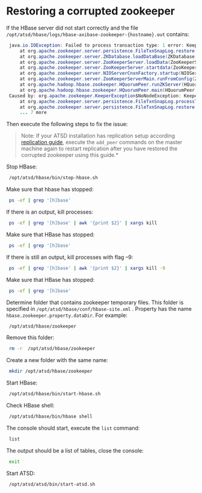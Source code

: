 # Restoring a corrupted zookeeper


If the HBase server did not start correctly and the file
`/opt/atsd/hbase/logs/hbase-axibase-zookeeper-{hostname}.out` contains:

```java
 java.io.IOException: Failed to process transaction type: 1 error: Keeper ErrorCode = NoNode for /hbase                           
     at org.apache.zookeeper.server.persistence.FileTxnSnapLog.restore(FileTxnSnapLog.java:153)                                    
     at org.apache.zookeeper.server.ZKDatabase.loadDataBase(ZKDatabase.java:223)                                                  
     at org.apache.zookeeper.server.ZooKeeperServer.loadData(ZooKeeperServer.java:250)                                             
     at org.apache.zookeeper.server.ZooKeeperServer.startdata(ZooKeeperServer.java:377)                                            
     at org.apache.zookeeper.server.NIOServerCnxnFactory.startup(NIOServerCnxnFactory.java:122)                                    
     at org.apache.zookeeper.server.ZooKeeperServerMain.runFromConfig(ZooKeeperServerMain.java:112)                                
     at org.apache.hadoop.hbase.zookeeper.HQuorumPeer.runZKServer(HQuorumPeer.java:85)                                             
     at org.apache.hadoop.hbase.zookeeper.HQuorumPeer.main(HQuorumPeer.java:70)                                                    
 Caused by: org.apache.zookeeper.KeeperException$NoNodeException: KeeperErrorCode = NoNode for /hbase                              
     at org.apache.zookeeper.server.persistence.FileTxnSnapLog.processTransaction(FileTxnSnapLog.java:211)                         
     at org.apache.zookeeper.server.persistence.FileTxnSnapLog.restore(FileTxnSnapLog.java:151)
     ... 7 more                                                           
```
Then execute the following steps to fix the issue:

> Note: If your ATSD installation has replication setup according [replication
guide](replication.md "ATSD Replication"), execute the `add_peer` commands on the master machine again
to restart replication after you have restored the corrupted zookeeper using this guide.*

Stop HBase:

```sh
 /opt/atsd/hbase/bin/stop-hbase.sh                                        
```

Make sure that hbase has stopped:

```sh
 ps -ef | grep '[h]base'
```

If there is an output, kill processes:

```sh
 ps -ef | grep '[h]base' | awk '{print $2}' | xargs kill
```

Make sure that HBase has stopped:

```sh
 ps -ef | grep '[h]base'
```

If there is still an output, kill processes with flag –9:

```sh
 ps -ef | grep '[h]base' | awk '{print $2}' | xargs kill -9
```

Make sure that HBase has stopped:

```sh
 ps -ef | grep '[h]base'
```

Determine folder that contains zookeeper temporary files. This folder is
specified in `/opt/atsd/hbase/conf/hbase-site.xml` . Property has the
name `hbase.zookeeper.property.dataDir`. For example:

```sh
 /opt/atsd/hbase/zookeeper                                                
```

Remove this folder:

```sh
 rm -r  /opt/atsd/hbase/zookeeper                                         
```

Create a new folder with the same name:

```sh
 mkdir /opt/atsd/hbase/zookeeper                                          
```

Start HBase:

```sh
 /opt/atsd/hbase/bin/start-hbase.sh                                       
```

Check HBase shell:

```sh
 /opt/atsd/hbase/bin/hbase shell                                          
```

The console should start, execute the `list` command:

```sh
 list                                                                     
```

The output should be a list of tables, close the console:

```sh
 exit                                                                     
```

Start ATSD:

```sh
 /opt/atsd/atsd/bin/start-atsd.sh
```
